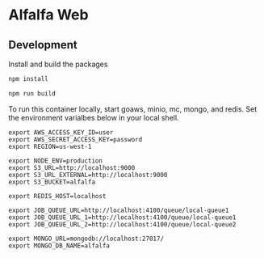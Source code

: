 # Alfalfa Web


## Development

Install and build the packages

```bash
npm install

npm run build
```

To run this container locally, start goaws, minio, mc, mongo, and redis. Set the environment varialbes below in
your local shell.

```
export AWS_ACCESS_KEY_ID=user
export AWS_SECRET_ACCESS_KEY=password
export REGION=us-west-1

export NODE_ENV=production
export S3_URL=http://localhost:9000
export S3_URL_EXTERNAL=http://localhost:9000
export S3_BUCKET=alfalfa

export REDIS_HOST=localhost

export JOB_QUEUE_URL=http://localhost:4100/queue/local-queue1
export JOB_QUEUE_URL_1=http://localhost:4100/queue/local-queue1
export JOB_QUEUE_URL_2=http://localhost:4100/queue/local-queue2

export MONGO_URL=mongodb://localhost:27017/
export MONGO_DB_NAME=alfalfa
```
